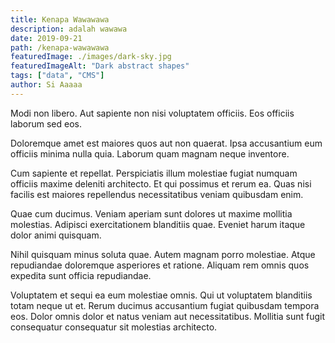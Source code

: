 ```yaml
---
title: Kenapa Wawawawa
description: adalah wawawa
date: 2019-09-21
path: /kenapa-wawawawa
featuredImage: ./images/dark-sky.jpg
featuredImageAlt: "Dark abstract shapes"
tags: ["data", "CMS"]
author: Si Aaaaa
---
```


Modi non libero. Aut sapiente non nisi voluptatem officiis. Eos officiis laborum sed eos.

Doloremque amet est maiores quos aut non quaerat. Ipsa accusantium eum officiis minima nulla quia. Laborum quam magnam neque inventore.

Cum sapiente et repellat. Perspiciatis illum molestiae fugiat numquam officiis maxime deleniti architecto. Et qui possimus et rerum ea. Quas nisi facilis est maiores repellendus necessitatibus veniam quibusdam enim.

Quae cum ducimus. Veniam aperiam sunt dolores ut maxime mollitia molestias. Adipisci exercitationem blanditiis quae. Eveniet harum itaque dolor animi quisquam.

Nihil quisquam minus soluta quae. Autem magnam porro molestiae. Atque repudiandae doloremque asperiores et ratione. Aliquam rem omnis quos expedita sunt officia repudiandae.

Voluptatem et sequi ea eum molestiae omnis. Qui ut voluptatem blanditiis totam neque ut et. Rerum ducimus accusantium fugiat quibusdam tempora eos. Dolor omnis dolor et natus veniam aut necessitatibus. Mollitia sunt fugit consequatur consequatur sit molestias architecto.
